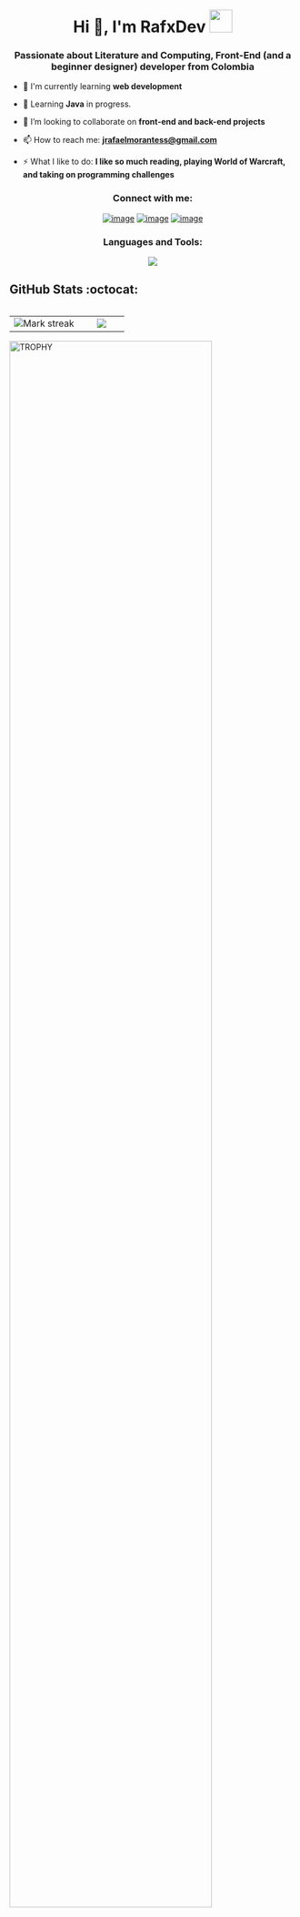 <h1 align="center">Hi 👋, I'm RafxDev <img height="40" src="https://emoji.gg/assets/emoji/7333-parrotdance.gif"></h1>
<h3 align="center">Passionate about Literature and Computing, Front-End (and a beginner designer) developer from Colombia</h3>

- 🔭 I'm currently learning **web development**

- 🌱 Learning **Java** in progress.

- 👯 I’m looking to collaborate on **front-end and back-end projects**

- 📫 How to reach me: **jrafaelmorantess@gmail.com**

- ⚡ What I like to do: **I like so much reading, playing World of Warcraft, and taking on programming challenges**

<h3 align="center">Connect with me:</h3>
<div align="center">

[![image](https://img.shields.io/badge/LinkedIn-0077B5?style=for-the-badge&logo=linkedin&logoColor=white)](https://www.linkedin.com/in/jrafaelmorantes/)
[![image](https://img.shields.io/badge/Instagram-E4405F?style=for-the-badge&logo=instagram&logoColor=white)](https://www.instagram.com/rafa_m_05/)
[![image](https://img.shields.io/badge/Twitter-1DA1F2?style=for-the-badge&logo=twitter&logoColor=white)](https://x.com/RafxDev)
<!--[![image](https://img.shields.io/badge/Gmail-D14836?style=for-the-badge&logo=gmail&logoColor=white)](mailto:produtor.jrafaelmorantess@gmail.com)-->
  
</div>

<h3 align="center">Languages and Tools:</h3>

<p align="center">
  <a href="https://skillicons.dev">
    <img src="https://skillicons.dev/icons?i=java,html,css,js,discord" />
    
  </a>
</p>

<h2>GitHub Stats :octocat:</h2>
<!--- stats & Trophy (start) -->
<p align="center">
  <!--- stats (start) -->
<table align="left">
<tr border="none">
<td width="60%" align="center">

<!--  <img  align="center"  src="https://github-readme-stats.vercel.app/api?username=unsimpledev&theme=dark&show_icons=true&count_private=true" />
  <br></br> -->
  <img  title="🔥 Get streak stats for your profile at git.io/streak-stats" alt="Mark streak" src="https://github-readme-streak-stats.herokuapp.com/?user=RafxDev&theme=dark&hide_border=false" /> 
</td>

<td width="40%" align="center">

  <img  align="center"  src="https://github-readme-stats.anuraghazra1.vercel.app/api/top-langs/?username=RafxDev&theme=dark&hide_border=false&no-bg=true&no-frame=true&langs_count=10"/>

  </td>
</tr>
</table>
<!--- stats (end) -->

<!--- trophy (start) -->
<div align=left>
  <a href="https://github.com/ryo-ma/github-profile-trophy" title="Go to Source">
      <img align="center" width=84% src="https://github-profile-trophy.vercel.app/?username=RafxDev&theme=radical&row=1&column=7&margin-h=15&margin-w=5&no-bg=true" alt="TROPHY" />
    </a>
</div>
<!--- trophy (start) -->


</p>        
<!--- stats (end) -->
